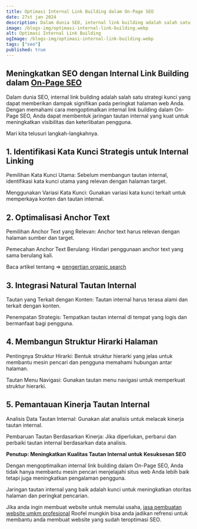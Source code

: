 ```yaml
---
title: Optimasi Internal Link Building dalam On-Page SEO
date: 27st jan 2024
description: Dalam dunia SEO, internal link building adalah salah satu strategi kunci yang dapat memberikan dampak signifikan pada peringkat halaman web Anda.
image: /blogs-img/optimasi-internal-link-building.webp
alt: Optimasi Internal Link Building
ogImage: /blogs-img/optimasi-internal-link-building.webp
tags: ["seo"]
published: true
---
```


## Meningkatkan SEO dengan Internal Link Building dalam <a target="_blank" rel="dofollow" href="https://roofel.com/blog/apa-itu-onpage-seo-dan-checklist-didalam-onpage-seo">On-Page SEO</a>

Dalam dunia SEO, internal link building adalah salah satu strategi kunci yang dapat memberikan dampak signifikan pada peringkat halaman web Anda. Dengan memahami cara mengoptimalkan internal link building dalam On-Page SEO, Anda dapat membentuk jaringan tautan internal yang kuat untuk meningkatkan visibilitas dan keterlibatan pengguna. 

Mari kita telusuri langkah-langkahnya.

## 1. Identifikasi Kata Kunci Strategis untuk Internal Linking
Pemilihan Kata Kunci Utama:
Sebelum membangun tautan internal, identifikasi kata kunci utama yang relevan dengan halaman target.

Menggunakan Variasi Kata Kunci:
Gunakan variasi kata kunci terkait untuk memperkaya konten dan tautan internal.

## 2. Optimalisasi Anchor Text
Pemilihan Anchor Text yang Relevan:
Anchor text harus relevan dengan halaman sumber dan target.

Pemecahan Anchor Text Berulang:
Hindari penggunaan anchor text yang sama berulang kali.

Baca artikel tentang => [pengertian organic search](/blogs/organic-search-adalah "Organic Search Adalah") 

## 3. Integrasi Natural Tautan Internal
Tautan yang Terkait dengan Konten:
Tautan internal harus terasa alami dan terkait dengan konten.

Penempatan Strategis:
Tempatkan tautan internal di tempat yang logis dan bermanfaat bagi pengguna.

## 4. Membangun Struktur Hirarki Halaman
Pentingnya Struktur Hirarki:
Bentuk struktur hierarki yang jelas untuk membantu mesin pencari dan pengguna memahami hubungan antar halaman.

Tautan Menu Navigasi:
Gunakan tautan menu navigasi untuk memperkuat struktur hierarki.

## 5. Pemantauan Kinerja Tautan Internal
Analisis Data Tautan Internal:
Gunakan alat analisis untuk melacak kinerja tautan internal.

Pembaruan Tautan Berdasarkan Kinerja:
Jika diperlukan, perbarui dan perbaiki tautan internal berdasarkan data analisis.

**Penutup: Meningkatkan Kualitas Tautan Internal untuk Kesuksesan SEO**

Dengan mengoptimalkan internal link building dalam On-Page SEO, Anda tidak hanya membantu mesin pencari menjelajahi situs web Anda lebih baik tetapi juga meningkatkan pengalaman pengguna. 

Jaringan tautan internal yang baik adalah kunci untuk meningkatkan otoritas halaman dan peringkat pencarian.

Jika anda ingin membuat website untuk memulai usaha, <a target="_blank" rel="dofollow" href="https://roofel.com/pembuatan-website-umkm">jasa pembuatan website umkm profesional</a> Roofel mungkin bisa anda jadikan refrensi untuk membantu anda membuat website yang sudah teroptimasi SEO.